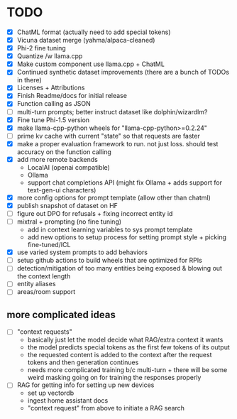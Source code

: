 # TODO
- [x] ChatML format (actually need to add special tokens)  
- [x] Vicuna dataset merge (yahma/alpaca-cleaned)  
- [x] Phi-2 fine tuning  
- [x] Quantize /w llama.cpp  
- [x] Make custom component use llama.cpp + ChatML  
- [x] Continued synthetic dataset improvements (there are a bunch of TODOs in there)  
- [x] Licenses + Attributions  
- [x] Finish Readme/docs for initial release  
- [x] Function calling as JSON  
- [ ] multi-turn prompts; better instruct dataset like dolphin/wizardlm?  
- [x] Fine tune Phi-1.5 version  
- [x] make llama-cpp-python wheels for "llama-cpp-python>=0.2.24"  
- [ ] prime kv cache with current "state" so that requests are faster  
- [x] make a proper evaluation framework to run. not just loss. should test accuracy on the function calling  
- [x] add more remote backends  
    - LocalAI (openai compatible)  
    - Ollama  
    - support chat completions API (might fix Ollama + adds support for text-gen-ui characters)
- [x] more config options for prompt template (allow other than chatml)  
- [x] publish snapshot of dataset on HF  
- [ ] figure out DPO for refusals + fixing incorrect entity id  
- [ ] mixtral + prompting (no fine tuning)  
    - add in context learning variables to sys prompt template
    - add new options to setup process for setting prompt style + picking fine-tuned/ICL
- [x] use varied system prompts to add behaviors  
- [ ] setup github actions to build wheels that are optimized for RPIs
- [ ] detection/mitigation of too many entities being exposed & blowing out the context length
- [ ] entity aliases
- [ ] areas/room support 

## more complicated ideas
- [ ] "context requests"  
    - basically just let the model decide what RAG/extra context it wants  
    - the model predicts special tokens as the first few tokens of its output  
    - the requested content is added to the context after the request tokens and then generation continues  
    - needs more complicated training b/c multi-turn + there will be some weird masking going on for training the responses properly  
- [ ] RAG for getting info for setting up new devices  
    - set up vectordb  
    - ingest home assistant docs  
    - "context request" from above to initiate a RAG search  
